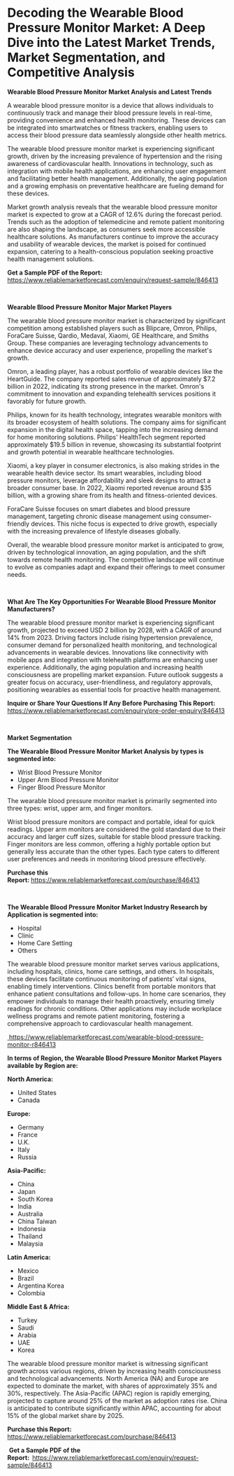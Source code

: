 <p><h1>Decoding the Wearable Blood Pressure Monitor Market: A Deep Dive into the Latest Market Trends, Market Segmentation, and Competitive Analysis</h1></p><p><strong>Wearable Blood Pressure Monitor Market Analysis and Latest Trends</strong></p>
<p><p>A wearable blood pressure monitor is a device that allows individuals to continuously track and manage their blood pressure levels in real-time, providing convenience and enhanced health monitoring. These devices can be integrated into smartwatches or fitness trackers, enabling users to access their blood pressure data seamlessly alongside other health metrics. </p><p>The wearable blood pressure monitor market is experiencing significant growth, driven by the increasing prevalence of hypertension and the rising awareness of cardiovascular health. Innovations in technology, such as integration with mobile health applications, are enhancing user engagement and facilitating better health management. Additionally, the aging population and a growing emphasis on preventative healthcare are fueling demand for these devices.</p><p>Market growth analysis reveals that the wearable blood pressure monitor market is expected to grow at a CAGR of 12.6% during the forecast period. Trends such as the adoption of telemedicine and remote patient monitoring are also shaping the landscape, as consumers seek more accessible healthcare solutions. As manufacturers continue to improve the accuracy and usability of wearable devices, the market is poised for continued expansion, catering to a health-conscious population seeking proactive health management solutions.</p></p>
<p><strong>Get a Sample PDF of the Report:&nbsp;</strong> <a href="https://www.reliablemarketforecast.com/enquiry/request-sample/846413?utm_campaign=2130&utm_medium=2&utm_source=Github&utm_content=ia&utm_term=13042025&utm_id=wearable-blood-pressure-monitor">https://www.reliablemarketforecast.com/enquiry/request-sample/846413</a></p>
<p>&nbsp;</p>
<p><strong>Wearable Blood Pressure Monitor Major Market Players</strong></p>
<p><p>The wearable blood pressure monitor market is characterized by significant competition among established players such as Blipcare, Omron, Philips, ForaCare Suisse, Qardio, Medaval, Xiaomi, GE Healthcare, and Smiths Group. These companies are leveraging technology advancements to enhance device accuracy and user experience, propelling the market's growth.</p><p>Omron, a leading player, has a robust portfolio of wearable devices like the HeartGuide. The company reported sales revenue of approximately $7.2 billion in 2022, indicating its strong presence in the market. Omron's commitment to innovation and expanding telehealth services positions it favorably for future growth.</p><p>Philips, known for its health technology, integrates wearable monitors with its broader ecosystem of health solutions. The company aims for significant expansion in the digital health space, tapping into the increasing demand for home monitoring solutions. Philips' HealthTech segment reported approximately $19.5 billion in revenue, showcasing its substantial footprint and growth potential in wearable healthcare technologies.</p><p>Xiaomi, a key player in consumer electronics, is also making strides in the wearable health device sector. Its smart wearables, including blood pressure monitors, leverage affordability and sleek designs to attract a broader consumer base. In 2022, Xiaomi reported revenue around $35 billion, with a growing share from its health and fitness-oriented devices.</p><p>ForaCare Suisse focuses on smart diabetes and blood pressure management, targeting chronic disease management using consumer-friendly devices. This niche focus is expected to drive growth, especially with the increasing prevalence of lifestyle diseases globally.</p><p>Overall, the wearable blood pressure monitor market is anticipated to grow, driven by technological innovation, an aging population, and the shift towards remote health monitoring. The competitive landscape will continue to evolve as companies adapt and expand their offerings to meet consumer needs.</p></p>
<p>&nbsp;</p>
<p><strong>What Are The Key Opportunities For Wearable Blood Pressure Monitor Manufacturers?</strong></p>
<p><p>The wearable blood pressure monitor market is experiencing significant growth, projected to exceed USD 2 billion by 2028, with a CAGR of around 14% from 2023. Driving factors include rising hypertension prevalence, consumer demand for personalized health monitoring, and technological advancements in wearable devices. Innovations like connectivity with mobile apps and integration with telehealth platforms are enhancing user experience. Additionally, the aging population and increasing health consciousness are propelling market expansion. Future outlook suggests a greater focus on accuracy, user-friendliness, and regulatory approvals, positioning wearables as essential tools for proactive health management.</p></p>
<p><strong>Inquire or Share Your Questions If Any Before Purchasing This Report:</strong> <a href="https://www.reliablemarketforecast.com/enquiry/pre-order-enquiry/846413?utm_campaign=2130&utm_medium=2&utm_source=Github&utm_content=ia&utm_term=13042025&utm_id=wearable-blood-pressure-monitor">https://www.reliablemarketforecast.com/enquiry/pre-order-enquiry/846413</a></p>
<p>&nbsp;</p>
<p><strong>Market Segmentation</strong></p>
<p><strong>The Wearable Blood Pressure Monitor Market Analysis by types is segmented into:</strong></p>
<p><ul><li>Wrist Blood Pressure Monitor</li><li>Upper Arm Blood Pressure Monitor</li><li>Finger Blood Pressure Monitor</li></ul></p>
<p><p>The wearable blood pressure monitor market is primarily segmented into three types: wrist, upper arm, and finger monitors. </p><p>Wrist blood pressure monitors are compact and portable, ideal for quick readings. Upper arm monitors are considered the gold standard due to their accuracy and larger cuff sizes, suitable for stable blood pressure tracking. Finger monitors are less common, offering a highly portable option but generally less accurate than the other types. Each type caters to different user preferences and needs in monitoring blood pressure effectively.</p></p>
<p><strong>Purchase this Report:&nbsp;</strong><a href="https://www.reliablemarketforecast.com/purchase/846413?utm_campaign=2130&utm_medium=2&utm_source=Github&utm_content=ia&utm_term=13042025&utm_id=wearable-blood-pressure-monitor">https://www.reliablemarketforecast.com/purchase/846413</a></p>
<p>&nbsp;</p>
<p><strong>The Wearable Blood Pressure Monitor Market Industry Research by Application is segmented into:</strong></p>
<p><ul><li>Hospital</li><li>Clinic</li><li>Home Care Setting</li><li>Others</li></ul></p>
<p><p>The wearable blood pressure monitor market serves various applications, including hospitals, clinics, home care settings, and others. In hospitals, these devices facilitate continuous monitoring of patients’ vital signs, enabling timely interventions. Clinics benefit from portable monitors that enhance patient consultations and follow-ups. In home care scenarios, they empower individuals to manage their health proactively, ensuring timely readings for chronic conditions. Other applications may include workplace wellness programs and remote patient monitoring, fostering a comprehensive approach to cardiovascular health management.</p></p>
<p><a href="https://www.reliablemarketforecast.com/wearable-blood-pressure-monitor-r846413?utm_campaign=2130&utm_medium=2&utm_source=Github&utm_content=ia&utm_term=13042025&utm_id=wearable-blood-pressure-monitor">&nbsp;https://www.reliablemarketforecast.com/wearable-blood-pressure-monitor-r846413</a></p>
<p><strong>In terms of Region, the Wearable Blood Pressure Monitor Market Players available by Region are:</strong></p>
<p>
    <p> <strong> North America: </strong>
        <ul>
            <li>United States</li>
            <li>Canada</li>
        </ul>
        </p> 
    <p> <strong> Europe: </strong>
        <ul>
            <li>Germany</li>
            <li>France</li>
            <li>U.K.</li>
            <li>Italy</li>
            <li>Russia</li>
        </ul>
        </p> 
    <p> <strong> Asia-Pacific: </strong>
        <ul>
            <li>China</li>
            <li>Japan</li>
            <li>South Korea</li>
            <li>India</li>
            <li>Australia</li>
            <li>China Taiwan</li>
            <li>Indonesia</li>
            <li>Thailand</li>
            <li>Malaysia</li>
        </ul>
        </p> 
    <p> <strong> Latin America: </strong>
        <ul>
            <li>Mexico</li>
            <li>Brazil</li>
            <li>Argentina Korea</li>
            <li>Colombia</li>
        </ul>
        </p> 
    <p> <strong> Middle East & Africa: </strong>
        <ul>
            <li>Turkey</li>
            <li>Saudi</li>
            <li>Arabia</li>
            <li>UAE</li>
            <li>Korea</li>
        </ul>
    </p>
    </p>
<p><p>The wearable blood pressure monitor market is witnessing significant growth across various regions, driven by increasing health consciousness and technological advancements. North America (NA) and Europe are expected to dominate the market, with shares of approximately 35% and 30%, respectively. The Asia-Pacific (APAC) region is rapidly emerging, projected to capture around 25% of the market as adoption rates rise. China is anticipated to contribute significantly within APAC, accounting for about 15% of the global market share by 2025.</p></p>
<p><strong>Purchase this Report: </strong><a href="https://www.reliablemarketforecast.com/purchase/846413?utm_campaign=2130&utm_medium=2&utm_source=Github&utm_content=ia&utm_term=13042025&utm_id=wearable-blood-pressure-monitor">https://www.reliablemarketforecast.com/purchase/846413</a></p>
<p>&nbsp;<strong>Get a Sample PDF of the Report:&nbsp;&nbsp;</strong><a href="https://www.reliablemarketforecast.com/enquiry/request-sample/846413?utm_campaign=2130&utm_medium=2&utm_source=Github&utm_content=ia&utm_term=13042025&utm_id=wearable-blood-pressure-monitor">https://www.reliablemarketforecast.com/enquiry/request-sample/846413</a></p>
<p><strong></strong></p>
<p><p></p><p></p><p></p></p>